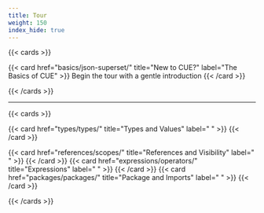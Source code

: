 ```yaml
---
title: Tour
weight: 150
index_hide: true
---
```


{{< cards >}}

{{< card href="basics/json-superset/" title="New to CUE?" label="The Basics of CUE" >}}
  Begin the tour with a gentle introduction
{{< /card >}}

{{< /cards >}}

<hr>

{{< cards >}}

{{< card href="types/types/" title="Types and Values" label=" " >}}
{{< /card >}}

{{< card href="references/scopes/" title="References and Visibility" label=" " >}}
{{< /card >}}
{{< card href="expressions/operators/" title="Expressions" label=" " >}}
{{< /card >}}
{{< card href="packages/packages/" title="Package and Imports" label=" " >}}
{{< /card >}}

{{< /cards >}}

<!-- TODO:postLG
*This tour of CUE is being actively developed, and its contents may migrate
into other sections of the CUE documentation site over time. In particular the
[Language Guide]({{</* relref "docs/language-guide" */>}}) will provide a deep
dive into CUE, covering many of the topics currently included here.*
-->
